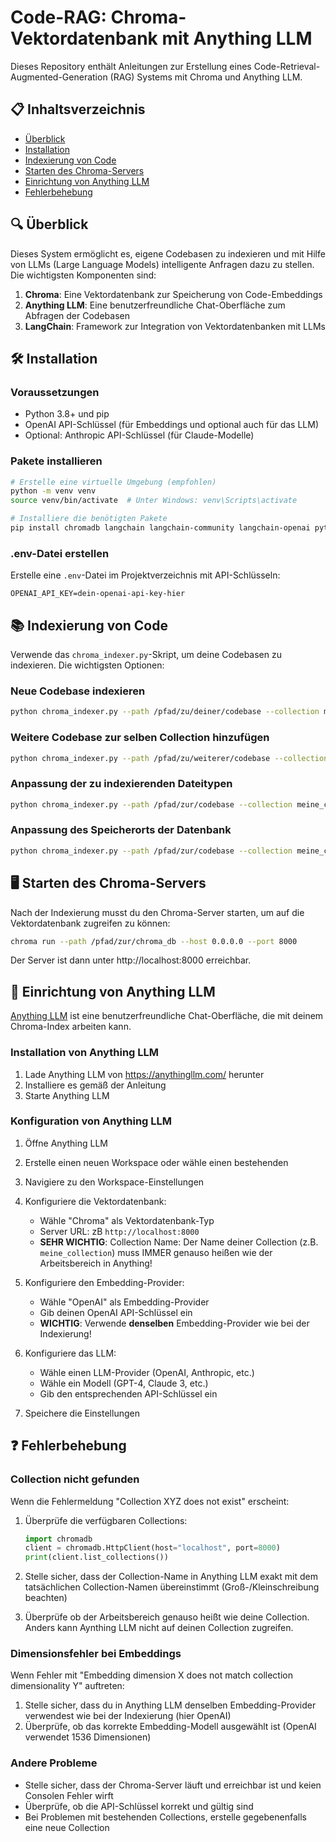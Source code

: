 # Code-RAG: Chroma-Vektordatenbank mit Anything LLM

Dieses Repository enthält Anleitungen zur Erstellung eines Code-Retrieval-Augmented-Generation (RAG) Systems mit Chroma und Anything LLM.

## 📋 Inhaltsverzeichnis

- [Überblick](#überblick)
- [Installation](#installation)
- [Indexierung von Code](#indexierung-von-code)
- [Starten des Chroma-Servers](#starten-des-chroma-servers)
- [Einrichtung von Anything LLM](#einrichtung-von-anything-llm)
- [Fehlerbehebung](#fehlerbehebung)

## 🔍 Überblick

Dieses System ermöglicht es, eigene Codebasen zu indexieren und mit Hilfe von LLMs (Large Language Models) intelligente Anfragen dazu zu stellen. Die wichtigsten Komponenten sind:

1. **Chroma**: Eine Vektordatenbank zur Speicherung von Code-Embeddings
2. **Anything LLM**: Eine benutzerfreundliche Chat-Oberfläche zum Abfragen der Codebasen
3. **LangChain**: Framework zur Integration von Vektordatenbanken mit LLMs

## 🛠️ Installation

### Voraussetzungen

- Python 3.8+ und pip
- OpenAI API-Schlüssel (für Embeddings und optional auch für das LLM)
- Optional: Anthropic API-Schlüssel (für Claude-Modelle)

### Pakete installieren

```bash
# Erstelle eine virtuelle Umgebung (empfohlen)
python -m venv venv
source venv/bin/activate  # Unter Windows: venv\Scripts\activate

# Installiere die benötigten Pakete
pip install chromadb langchain langchain-community langchain-openai python-dotenv
```

### .env-Datei erstellen

Erstelle eine `.env`-Datei im Projektverzeichnis mit API-Schlüsseln:

```
OPENAI_API_KEY=dein-openai-api-key-hier
```

## 📚 Indexierung von Code

Verwende das `chroma_indexer.py`-Skript, um deine Codebasen zu indexieren. Die wichtigsten Optionen:

### Neue Codebase indexieren

```bash
python chroma_indexer.py --path /pfad/zu/deiner/codebase --collection meine_collection
```

### Weitere Codebase zur selben Collection hinzufügen

```bash
python chroma_indexer.py --path /pfad/zu/weiterer/codebase --collection meine_collection --add
```

### Anpassung der zu indexierenden Dateitypen

```bash
python chroma_indexer.py --path /pfad/zur/codebase --collection meine_collection --extensions .py,.js,.html,.ts,.jsx
```

### Anpassung des Speicherorts der Datenbank

```bash
python chroma_indexer.py --path /pfad/zur/codebase --collection meine_collection --persist-dir /pfad/zur/chroma_db
```

## 🖥️ Starten des Chroma-Servers

Nach der Indexierung musst du den Chroma-Server starten, um auf die Vektordatenbank zugreifen zu können:

```bash
chroma run --path /pfad/zur/chroma_db --host 0.0.0.0 --port 8000
```

Der Server ist dann unter http://localhost:8000 erreichbar.

## 🤖 Einrichtung von Anything LLM

[Anything LLM](https://anythingllm.com/) ist eine benutzerfreundliche Chat-Oberfläche, die mit deinem Chroma-Index arbeiten kann.

### Installation von Anything LLM

1. Lade Anything LLM von https://anythingllm.com/ herunter
2. Installiere es gemäß der Anleitung
3. Starte Anything LLM

### Konfiguration von Anything LLM

1. Öffne Anything LLM
2. Erstelle einen neuen Workspace oder wähle einen bestehenden
3. Navigiere zu den Workspace-Einstellungen

4. Konfiguriere die Vektordatenbank:
   - Wähle "Chroma" als Vektordatenbank-Typ
   - Server URL: zB `http://localhost:8000`
   - **SEHR WICHTIG**: Collection Name: Der Name deiner Collection (z.B. `meine_collection`) muss IMMER genauso heißen wie der Arbeitsbereich in Anything!

5. Konfiguriere den Embedding-Provider:
   - Wähle "OpenAI" als Embedding-Provider
   - Gib deinen OpenAI API-Schlüssel ein
   - **WICHTIG**: Verwende **denselben** Embedding-Provider wie bei der Indexierung!

6. Konfiguriere das LLM:
   - Wähle einen LLM-Provider (OpenAI, Anthropic, etc.)
   - Wähle ein Modell (GPT-4, Claude 3, etc.)
   - Gib den entsprechenden API-Schlüssel ein

7. Speichere die Einstellungen

## ❓ Fehlerbehebung

### Collection nicht gefunden

Wenn die Fehlermeldung "Collection XYZ does not exist" erscheint:

1. Überprüfe die verfügbaren Collections:
   ```python
   import chromadb
   client = chromadb.HttpClient(host="localhost", port=8000)
   print(client.list_collections())
   ```

2. Stelle sicher, dass der Collection-Name in Anything LLM exakt mit dem tatsächlichen Collection-Namen übereinstimmt (Groß-/Kleinschreibung beachten)

3. Überprüfe ob der Arbeitsbereich genauso heißt wie deine Collection. Anders kann Aynthing LLM nicht auf deinen Collection zugreifen.

### Dimensionsfehler bei Embeddings

Wenn Fehler mit "Embedding dimension X does not match collection dimensionality Y" auftreten:

1. Stelle sicher, dass du in Anything LLM denselben Embedding-Provider verwendest wie bei der Indexierung (hier OpenAI)
2. Überprüfe, ob das korrekte Embedding-Modell ausgewählt ist (OpenAI verwendet 1536 Dimensionen)

### Andere Probleme

- Stelle sicher, dass der Chroma-Server läuft und erreichbar ist und keien Consolen Fehler wirft
- Überprüfe, ob die API-Schlüssel korrekt und gültig sind
- Bei Problemen mit bestehenden Collections, erstelle gegebenenfalls eine neue Collection
